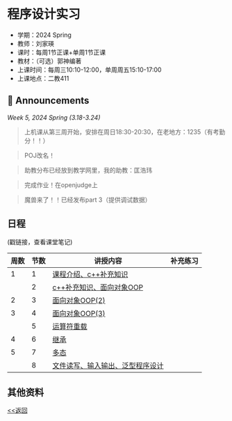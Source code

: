 # 程序设计实习

* 学期：2024 Spring
* 教师：刘家瑛
* 课时：每周1节正课+单周1节正课
* 教材：（可选）郭神编著
* 上课时间：每周三10:10-12:00，单周周五15:10-17:00
* 上课地点：二教411

## 📢 Announcements

*Week 5, 2024 Spring (3.18-3.24)*

> 上机课从第三周开始，安排在周日18:30-20:30，在老地方：1235（有考勤分！！）

> POJ改名！

> 助教分布已经放到教学网里，我的助教：匡浩玮

> 完成作业！在openjudge上

> 魔兽来了！！已经发布part 3（提供调试数据）

## 日程
(戳链接，查看课堂笔记)

| 周数 |节数| 讲授内容 | 补充练习 |
| ---- |----| -------- | -------- |
|1|1|[课程介绍、c++补充知识](https://calvinxiaocao.github.io/courses/practice-of-programming/lec1.html)||
||2|[c++补充知识、面向对象OOP](https://calvinxiaocao.github.io/courses/practice-of-programming/lec2.html)||
|2|3|[面向对象OOP(2)](https://calvinxiaocao.github.io/courses/practice-of-programming/lec3.html)||
|3|4|[面向对象OOP(3)](https://calvinxiaocao.github.io/courses/practice-of-programming/lec4.html)||
||5|[运算符重载](https://calvinxiaocao.github.io/courses/practice-of-programming/lec5.html)||
|4|6|[继承](https://calvinxiaocao.github.io/courses/practice-of-programming/lec6.html)||
|5|7|[多态](https://calvinxiaocao.github.io/courses/practice-of-programming/lec7.html)||
||8|[文件读写、输入输出、泛型程序设计](https://calvinxiaocao.github.io/courses/practice-of-programming/lec8.html)||

## 其他资料

[<<返回](university_courses)